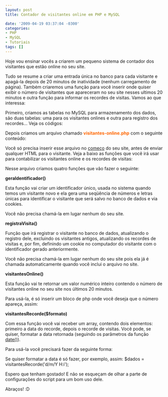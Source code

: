 ```yaml
---
layout: post
title: Contador de visitantes online em PHP e MySQL

date: '2009-04-19 03:37:04 -0300'
categories:
- PHP
- MySQL
- Tutoriais
tags: []
---
```

Hoje vou ensinar vocês a criarem um pequeno sistema de contador dos visitantes que estão online no seu site.

Tudo se resume a criar uma entrada única no banco para cada visitante e apagá-la depois de 20 minutos de inatividade (nenhum carregamento de página). Também criaremos uma função para você inserir onde quiser exibir o número de visitantes que apareceram no seu site nesses ultimos 20 minutos e outra função para informar os recordes de visitas. Vamos ao que interessa:

Primeiro, criamos as tabelas no MySQL para armazenamento dos dados, são duas tabelas: uma para os visitantes onlines e outra para registro dos recordes... Veja os códigos:


<div data-gist-id="df33bd42778e35b3c333" data-gist-show-loading="false"></div>

Depois criamos um arquivo chamado <span style="color: #ff6600;"><strong>visitantes-online.php</strong></span> com o seguinte conteúdo:


<div data-gist-id="1609b502e5e25640d03b" data-gist-show-loading="false"></div>

Você só precisa inserir esse arquivo no <span style="text-decoration: underline;">começo</span> do seu site, antes de enviar qualquer HTML para o visitante. Veja a baixo as funções que você irá usar para contabilizar os visitantes online e os recordes de visitas:

Nesse arquivo criamos quatro funções que vão fazer o seguinte:

<strong>geraIdentificador()</strong>

Esta função vai criar um identificador único, usada no sistema quando temos um visitante novo e ela gera uma seqüência de números e letras únicas para identificar o visitante que será salvo no banco de dados e via cookies.

Você não precisa chamá-la em lugar nenhum do seu site.

<strong>registraVisita()</strong>

Função que irá registrar o visitante no banco de dados, atualizando o registro dele, excluindo os visitantes antigos, atualizando os recordes de visitas e, por fim, definindo um cookie no computador do visitante com o identificador gerado anteriormente.

Você não precisa chamá-la em lugar nenhum do seu site pois ela já é chamada automaticamente quando você inclui o arquivo no site.

<strong>visitantesOnline()</strong>

Esta função vai te retornar um valor numérico inteiro contendo o número de visitantes online no seu site nos últimos 20 minutos.

Para usá-la, é só inserir um bloco de php onde você deseja que o número apareça, assim:


<div data-gist-id="b8cff7997f04507e90b2" data-gist-show-loading="false"></div>

<strong>visitantesRecorde($formato)</strong>

Com essa função você vai receber um array, contendo dois elementos: primeiro a data do recorde, depois o recorde de visitas. Você pode, se quiser, formatar a data retornada (seguindo os parâmetros da função [date()](http://br2.php.net/manual/pt_BR/function.date.php)).

Para usá-la você precisará fazer da seguinte forma:


<div data-gist-id="dd7c216d76793fc20c60" data-gist-show-loading="false"></div>

Se quiser formatar a data é só fazer, por exemplo, assim:
$dados = visitantesRecorde('d/m/Y H:i');

Espero que tenham gostado! E não se esqueçam de olhar a parte de configurações do script para um bom uso dele.

Abraços! :D

